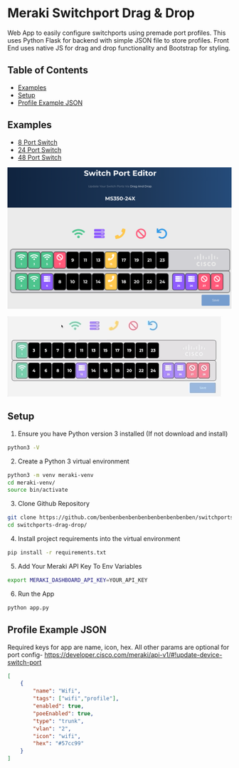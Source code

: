 # Meraki Switchport Drag & Drop 

Web App to easily configure switchports using premade port profiles. This uses Python Flask for backend with simple JSON file to store profiles. Front End uses native JS for drag and drop functionality and Bootstrap for styling.  

## Table of Contents
- [Examples](#examples)
- [Setup](#setup)
- [Profile Example JSON](#profile-example-json)


## Examples
- [8 Port Switch](/QBSB-S48U-VH7E)
- [24 Port Switch](/Q2EW-ATJ2-QFN3)
- [48 Port Switch](/QBSB-AU53-GZLN)

![Image of App](https://github.com/benbenbenbenbenbenbenbenbenben/switchports-drag-drop/blob/main/page.png?raw=true)

![Gif of App](https://github.com/benbenbenbenbenbenbenbenbenben/switchports-drag-drop/blob/main/demo.gif?raw=true)

## Setup
1. Ensure you have Python version 3 installed (If not download and install)
```bash
python3 -V
```
2. Create a Python 3 virtual environment
```bash
python3 -m venv meraki-venv
cd meraki-venv/
source bin/activate
```
3. Clone Github Repository
```bash
git clone https://github.com/benbenbenbenbenbenbenbenbenben/switchports-drag-drop.git
cd switchports-drag-drop/
```
4. Install project requirements into the virtual environment
```bash
pip install -r requirements.txt
```
5. Add Your Meraki API Key To Env Variables
```bash
export MERAKI_DASHBOARD_API_KEY=YOUR_API_KEY
```
6. Run the App
```bash
python app.py
```

## Profile Example JSON
Required keys for app are name, icon, hex. All other params are optional for port config- https://developer.cisco.com/meraki/api-v1/#!update-device-switch-port
```json
[
    {
        "name": "Wifi",
        "tags": ["wifi","profile"],
        "enabled": true,
        "poeEnabled": true,
        "type": "trunk",
        "vlan": "2",
        "icon": "wifi",
        "hex": "#57cc99"
    }
]
```